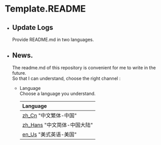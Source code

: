 # Template.README  
+ ## Update Logs
  Provide README.md in two languages.  

+ ## News.
  The readme.md of this repository is convenient for me to write in the future.  
  So that I can understand, choose the right channel :   
  
  * Language  
    Choose a language you understand.  
    
    | Language |  
    | :---     |  
    | [zh_Cn](https://www.?.com) "中文繁体-中国" |  
    | [zh_Hans](https://www.?.com) "中文简体-中国大陆" |  
    | [en_Us](https://www.?.com) "美式英语-美国" |  
